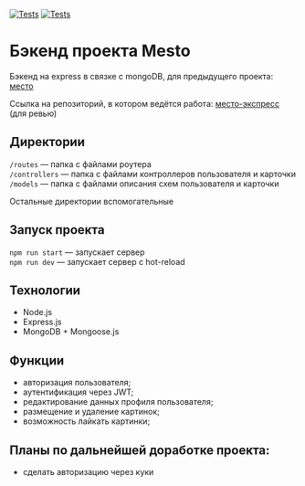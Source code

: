 [![Tests](../../actions/workflows/tests-13-sprint.yml/badge.svg)](../../actions/workflows/tests-13-sprint.yml) [![Tests](../../actions/workflows/tests-14-sprint.yml/badge.svg)](../../actions/workflows/tests-14-sprint.yml)
# Бэкенд проекта Mesto 

Бэкенд на express в связке с mongoDB, для предыдущего проекта: <a href="https://github.com/AndreiSalnikov/mesto-react">место</a>

Ссылка на репозиторий, в котором ведётся работа: <a href="https://github.com/AndreiSalnikov/express-mesto-gha">место-экспресс</a> (для ревью)

## Директории

`/routes` — папка с файлами роутера  
`/controllers` — папка с файлами контроллеров пользователя и карточки   
`/models` — папка с файлами описания схем пользователя и карточки  
  
Остальные директории вспомогательные

## Запуск проекта

`npm run start` — запускает сервер   
`npm run dev` — запускает сервер с hot-reload

## Технологии
* Node.js
* Express.js
* MongoDB + Mongoose.js

## Функции
* авторизация пользователя;
* аутентификация через JWT;
* редактирование данных профиля пользователя;
* размещение и удаление картинок;
* возможность лайкать картинки;

## Планы по дальнейшей доработке проекта:
* сделать авторизацию через куки
